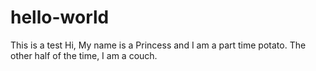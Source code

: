 # hello-world
This is a test
Hi, 
My name is a Princess and I am a part time potato.
The other half of the time, I am a couch.
